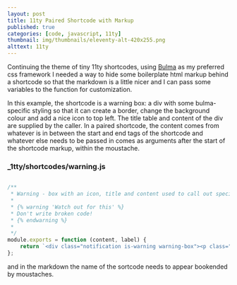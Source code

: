 ```yaml
---
layout: post
title: 11ty Paired Shortcode with Markup
published: true
categories: [code, javascript, 11ty]
thumbnail: img/thumbnails/eleventy-alt-420x255.png
alttext: 11ty
---
```


Continuing the theme of tiny 11ty shortcodes, using [Bulma](http://bulma.io) as my preferred css framework 
I needed a way to hide some boilerplate html markup behind a shortcode so that the markdown is a little nicer
and I can pass some variables to the function for customization.

In this example, the shortcode is a warning box: a div with some bulma-specific styling so that it can create a border,
change the background colour and add a nice icon to top left. The title table and content of the div are supplied by the 
caller. In a paired shortcode, the content comes from whatever is in between the start and end tags of the shortcode and 
whatever else needs to be passed in comes as arguments after the start of the shortcode markup, within the moustache.

### _1tty/shortcodes/warning.js 

```js

/**
 * Warning - box with an icon, title and content used to call out specific issues to the developer.
 * 
 * {% warning 'Watch out for this' %}
 * Don't write broken code!
 * {% endwarning %}
 * 
 */
module.exports = function (content, label) {
    return `<div class="notification is-warning warning-box"><p class="title is-4">${label}</p>${content}</div>`;
};

```

and in the markdown the name of the sortcode needs to appear bookended by moustaches.
